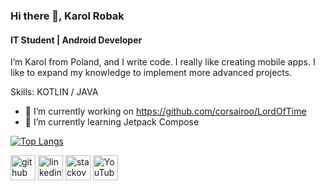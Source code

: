 ### Hi there 👋, Karol Robak
#### IT Student | Android Developer
<!--
![IT Student | Android Developer](https://user-images.githubusercontent.com/49106260/150949705-71a25eab-e611-4114-82fc-c92448e662e4.jpg)
-->
 I’m Karol from Poland, and I write code. I really like creating mobile apps. I like to expand my knowledge to implement more advanced projects.

Skills: KOTLIN / JAVA 

- 🔭 I’m currently working on https://github.com/corsairoo/LordOfTime 
- 🌱 I’m currently learning Jetpack Compose 


<!--
![corsairoo's GitHub stats](https://github-readme-stats.vercel.app/api?username=corsairoo&show_icons=true&theme=algolia&hide=contribs)  -->
[![Top Langs](https://github-readme-stats.vercel.app/api/top-langs/?username=corsairoo&layout=compact&theme=algolia)](https://github.com/anuraghazra/github-readme-stats)

[<img src='https://cdn.jsdelivr.net/npm/simple-icons@3.0.1/icons/github.svg' alt='github' height='40'>](https://github.com/corsairoo)  [<img src='https://cdn.jsdelivr.net/npm/simple-icons@3.0.1/icons/linkedin.svg' alt='linkedin' height='40'>](https://www.linkedin.com/in/karol-robak-065a8519a/)  [<img src='https://cdn.jsdelivr.net/npm/simple-icons@3.0.1/icons/stackoverflow.svg' alt='stackoverflow' height='40'>](https://stackoverflow.com/users/12041519)  [<img src='https://cdn.jsdelivr.net/npm/simple-icons@3.0.1/icons/youtube.svg' alt='YouTube' height='40'>](https://www.youtube.com/channel/UCc16N-rppD5NF6rW3ja_evA)  


<!---
corsairoo/corsairoo is a ✨ special ✨ repository because its `README.md` (this file) appears on your GitHub profile.
You can click the Preview link to take a look at your changes.
--->
